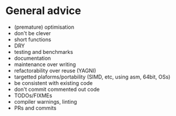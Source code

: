 # General advice

* (premature) optimisation
* don't be clever
* short functions
* DRY
* testing and benchmarks
* documentation
* maintenance over writing
* refactorability over reuse (YAGNI)
* targetted plaforms/portability (SIMD, etc, using asm, 64bit, OSs)
* be consistent with existing code
* don't commit commented out code
* TODOs/FIXMEs
* compiler warnings, linting
* PRs and commits
